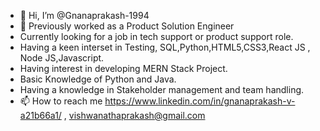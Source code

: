 - 👋 Hi, I’m @Gnanaprakash-1994
- 👀 Previously worked as a Product Solution Engineer 
- Currently looking for a job in tech support or product support role.
- Having a keen interset in Testing, SQL,Python,HTML5,CSS3,React JS , Node JS,Javascript.
- Having interest in developing MERN Stack Project.
- Basic Knowledge of Python and Java.
- Having a knowledge in Stakeholder management and team handling.
- 📫 How to reach me  https://www.linkedin.com/in/gnanaprakash-v-a21b66a1/ , vishwanathaprakash@gmail.com

<!---
Gnanaprakash-1994/Gnanaprakash-1994 is a ✨ special ✨ repository because its `README.md` (this file) appears on your GitHub profile.
You can click the Preview link to take a look at your changes.
--->
